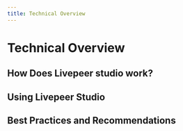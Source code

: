 ```yaml
---
title: Technical Overview 
---
```


# Technical Overview

## How Does Livepeer studio work?

## Using Livepeer Studio

## Best Practices and Recommendations